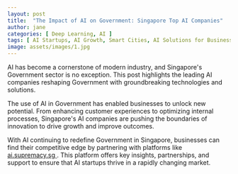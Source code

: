 ```yaml
---
layout: post
title:  "The Impact of AI on Government: Singapore Top AI Companies"
author: jane
categories: [ Deep Learning, AI ]
tags: [ AI Startups, AI Growth, Smart Cities, AI Solutions for Businesses ]
image: assets/images/1.jpg
---
```


AI has become a cornerstone of modern industry, and Singapore's Government sector is no exception. This post highlights the leading AI companies reshaping Government with groundbreaking technologies and solutions.

The use of AI in Government has enabled businesses to unlock new potential. From enhancing customer experiences to optimizing internal processes, Singapore's AI companies are pushing the boundaries of innovation to drive growth and improve outcomes.

With AI continuing to redefine Government in Singapore, businesses can find their competitive edge by partnering with platforms like <a href="https://ai.supremacy.sg" target="_blank"> ai.supremacy.sg </a>. This platform offers key insights, partnerships, and support to ensure that AI startups thrive in a rapidly changing market.
